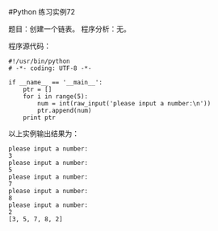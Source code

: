 #Python 练习实例72


题目：创建一个链表。
程序分析：无。


程序源代码：

```
#!/usr/bin/python
# -*- coding: UTF-8 -*-

if __name__ == '__main__':
    ptr = []
    for i in range(5):
        num = int(raw_input('please input a number:\n'))
        ptr.append(num)
    print ptr
```

以上实例输出结果为：

```
please input a number:
3
please input a number:
5
please input a number:
7
please input a number:
8
please input a number:
2
[3, 5, 7, 8, 2]
```